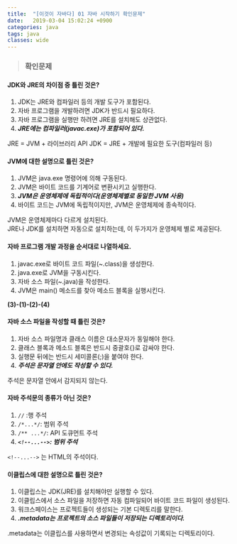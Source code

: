 ```yaml
---
title:  "[이것이 자바다] 01 자바 시작하기 확인문제"
date:   2019-03-04 15:02:24 +0900
categories: java
tags: java
classes: wide
---
```


> ### 확인문제

#### JDK와 JRE의 차이점 중 틀린 것은?

1. JDK는 JRE와 컴파일러 등의 개발 도구가 포함된다.
2. 자바 프로그램을 개발하려면 JDK가 반드시 필요하다.
3. 자바 프로그램을 실행만 하려면 JRE를 설치해도 상관없다.
4. _**JRE에는 컴파일러(javac.exe)가 포함되어 있다.**_

JRE = JVM + 라이브러리 API
JDK = JRE + 개발에 필요한 도구(컴파일러 등)

#### JVM에 대한 설명으로 틀린 것은?

1. JVM은 java.exe 명령어에 의해 구동된다.
2. JVM은 바이트 코드를 기계어로 변환시키고 실행한다.
3. _**JVM은 운영체제에 독립적이다(운영체제별로 동일한 JVM 사용)**_
4. 바이트 코드는 JVM에 독립적이지만, JVM은 운영체제에 종속적이다.

JVM은 운영체제마다 다르게 설치된다.  
JRE나 JDK를 설치하면 자동으로 설치하는데, 이 두가지가 운영체제 별로 제공된다.  
  
#### 자바 프로그램 개발 과정을 순서대로 나열하세요.

1. javac.exe로 바이트 코드 파일(~.class)을 생성한다.
2. java.exe로 JVM을 구동시킨다.
3. 자바 소스 파일(~.java)을 작성한다.
4. JVM은 main() 메소드를 찾아 메소드 블록을 실행시킨다.

**(3)-(1)-(2)-(4)**

#### 자바 소스 파일을 작성할 때 틀린 것은?

1. 자바 소스 파일명과 클래스 이름은 대소문자가 동일해야 한다.
2. 클래스 블록과 메소드 블록은 반드시 중괄호{}로 감싸야 한다.
3. 실행문 뒤에는 반드시 세미콜론(;)을 붙여야 한다.
4. _**주석은 문자열 안에도 작성할 수 있다.**_

주석은 문자열 안에서 감지되지 않는다.  

#### 자바 주석문의 종류가 아닌 것은?

1. `//` :행 주석
2. `/*...*/`: 범위 주석
3. `/** ...*/`: API 도큐먼트 주석
4. _**`<!--...-->`: 범위 주석**_

`<!--...-->` 는 HTML의 주석이다.  

#### 이클립스에 대한 설명으로 틀린 것은?

1. 이클립스는 JDK(JRE)를 설치해야만 실행할 수 있다.
2. 이클립스에서 소스 파일을 저장하면 자동 컴파일되어 바이트 코드 파일이 생성된다.
3. 워크스페이스는 프로젝트들이 생성되는 기본 디렉토리를 말한다.
4. _**.metadata는 프로젝트의 소스 파일들이 저장되는 디렉토리이다.**_

.metadata는 이클립스를 사용하면서 변경되는 속성값이 기록되는 디렉토리이다.  
